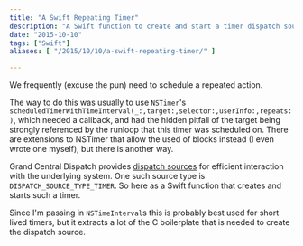 ```yaml
---
title: "A Swift Repeating Timer"
description: "A Swift function to create and start a timer dispatch source."
date: "2015-10-10"
tags: ["Swift"]
aliases: [ "/2015/10/10/a-swift-repeating-timer/" ]

---
```


We frequently (excuse the pun) need to schedule a repeated action.

The way to do this was usually to use `NSTimer`'s
`scheduledTimerWithTimeInterval(_:,target:,selector:,userInfo:,repeats:)`, which
needed a callback, and had the hidden pitfall of the target being strongly
referenced by the runloop that this timer was scheduled on. There are extensions
to NSTimer that allow the used of blocks instead (I even wrote one myself), but
there is another way.

Grand Central Dispatch provides
[dispatch sources](https://developer.apple.com/library/mac/documentation/General/Conceptual/ConcurrencyProgrammingGuide/GCDWorkQueues/GCDWorkQueues.html)
for efficient interaction with the underlying system. One such source type is
`DISPATCH_SOURCE_TYPE_TIMER`. So here as a Swift function that creates and
starts such a timer.

<script src="https://gist.github.com/Abizern/cf26af397ebe66284002.js"></script>

Since I'm passing in `NSTimeInterval`s this is probably best used for short
lived timers, but it extracts a lot of the C boilerplate that is needed to
create the dispatch source.



